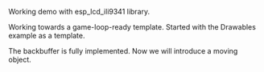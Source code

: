 Working demo with esp_lcd_ili9341 library.

Working towards a game-loop-ready template. Started with the Drawables example as a template.

The backbuffer is fully implemented. Now we will introduce a moving object.